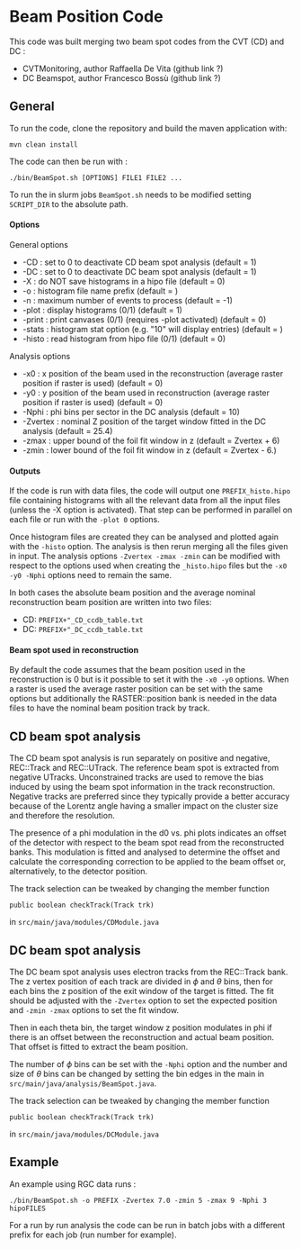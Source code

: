 # Beam Position Code

This code was built merging two beam spot codes from the CVT (CD) and DC :
- CVTMonitoring, author Raffaella De Vita (github link ?)
- DC Beamspot, author Francesco Bossù (github link ?)

## General

To run the code, clone the repository and build the maven application with:
```
mvn clean install
```

The code can then be run with :
```
./bin/BeamSpot.sh [OPTIONS] FILE1 FILE2 ...
```
To run the in slurm jobs  `BeamSpot.sh` needs to be modified setting `SCRIPT_DIR` to the absolute path.

#### Options

General options
- -CD : set to 0 to deactivate CD beam spot analysis (default = 1)
- -DC : set to 0 to deactivate DC beam spot analysis (default = 1)
- -X : do NOT save histograms in a hipo file (default = 0)
- -o : histogram file name prefix (default = )
- -n : maximum number of events to process (default = -1)
- -plot : display histograms (0/1) (default = 1)
- -print : print canvases (0/1) (requires -plot activated) (default = 0)
- -stats : histogram stat option (e.g. "10" will display entries) (default = )
- -histo : read histogram from hipo file (0/1) (default = 0)

Analysis options
- -x0 : x position of the beam used in the reconstruction (average raster position if raster is used) (default = 0)
- -y0 : y position of the beam used in reconstruction (average raster position if raster is used) (default = 0)
- -Nphi : phi bins per sector in the DC analysis (default = 10)
- -Zvertex : nominal Z position of the target window fitted in the DC analysis (default = 25.4)
- -zmax : upper bound of the foil fit window in z (default = Zvertex + 6)
- -zmin : lower bound of the foil fit window in z (default = Zvertex - 6.)

#### Outputs

If the code is run with data files, the code will output one `PREFIX_histo.hipo` file containing histograms with all the relevant data from all the input files (unless the -X option is activated). That step can be performed in parallel on each file or run with the `-plot 0` options.

Once histogram files are created they can be analysed and plotted again with the `-histo` option. The analysis is then rerun merging all the files given in input. The analysis options `-Zvertex -zmax -zmin` can be modified with respect to the options used when creating the `_histo.hipo` files but the `-x0 -y0 -Nphi` options need to remain the same.

In both cases the absolute beam position and the average nominal reconstruction beam position are written into two files:
- CD:  `PREFIX+"_CD_ccdb_table.txt`
- DC:  `PREFIX+"_DC_ccdb_table.txt`

#### Beam spot used in reconstruction 

By default the code assumes that the beam position used in the reconstruction is 0 but is it possible to set it with the `-x0 -y0` options. When a raster is used the average raster position can be set with the same options but additionally the RASTER::position bank is needed in the data files to have the nominal beam position track by track.


## CD beam spot analysis

The CD beam spot analysis is run separately on positive and negative, REC::Track and  REC::UTrack. The reference beam spot is extracted from negative UTracks. Unconstrained tracks are used to remove the bias induced by using the beam spot information in the track reconstruction. Negative tracks are preferred since they typically provide a better accuracy because of the Lorentz angle having a smaller impact on the cluster size and therefore the resolution.

The presence of a phi modulation in the d0 vs. phi plots indicates an offset of the detector with respect to the beam spot read from the reconstructed banks. This modulation is fitted and analysed to determine the offset and calculate the corresponding correction to be applied to the beam offset or, alternatively, to the detector position.

The track selection can be tweaked by changing the member function
```
public boolean checkTrack(Track trk)
```
in `src/main/java/modules/CDModule.java `

## DC beam spot analysis

The DC beam spot analysis uses electron tracks from the REC::Track bank. The z vertex position of each track are divided in $\phi$ and $\theta$ bins, then for each bins the z position of the exit window of the target is fitted. The fit should be adjusted with the `-Zvertex` option to set the expected position and `-zmin -zmax` options to set the fit window.

Then in each theta bin, the target window z position modulates in phi if there is an offset between the reconstruction and actual beam position. That offset is fitted to extract the beam position.

The number of $\phi$ bins can be set with the `-Nphi` option and the number and size of $\theta$ bins can be changed by setting the bin edges in the main in `src/main/java/analysis/BeamSpot.java`.

The track selection can be tweaked by changing the member function
```
public boolean checkTrack(Track trk)
```
in `src/main/java/modules/DCModule.java `

## Example

An example using RGC data runs :
```
./bin/BeamSpot.sh -o PREFIX -Zvertex 7.0 -zmin 5 -zmax 9 -Nphi 3 hipoFILES
```



For a run by run analysis the code can be run in batch jobs with a different prefix for each job (run number for example).
